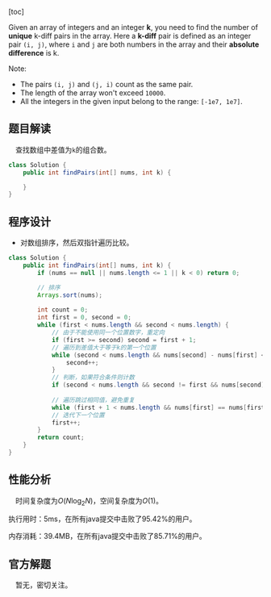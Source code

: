 [toc]

Given an array of integers and an integer **k**, you need to find the number of **unique** k-diff pairs in the array. Here a **k-diff** pair is defined as an integer pair `(i, j)`, where `i` and `j` are both numbers in the array and their **absolute difference** is k.



Note:

* The pairs `(i, j)` and `(j, i)` count as the same pair.
* The length of the array won't exceed `10000`.
* All the integers in the given input belong to the range: `[-1e7, 1e7]`.



## 题目解读

&emsp;查找数组中差值为`k`的组合数。

```java
class Solution {
    public int findPairs(int[] nums, int k) {

    }
}
```

## 程序设计

* 对数组排序，然后双指针遍历比较。

```java
class Solution {
    public int findPairs(int[] nums, int k) {
        if (nums == null || nums.length <= 1 || k < 0) return 0;

        // 排序
        Arrays.sort(nums);
        
        int count = 0;
        int first = 0, second = 0;
        while (first < nums.length && second < nums.length) {
            // 由于不能使用同一个位置数字，重定向
            if (first >= second) second = first + 1;
            // 遍历到差值大于等于k的第一个位置
            while (second < nums.length && nums[second] - nums[first] < k) {
                second++;
            }
            // 判断，如果符合条件则计数
            if (second < nums.length && second != first && nums[second] - nums[first] == k) count++;
            
            // 遍历跳过相同值，避免重复
            while (first + 1 < nums.length && nums[first] == nums[first + 1]) first++;
            // 迭代下一个位置
            first++;
        }
        return count;
    }
}
```

## 性能分析

&emsp;时间复杂度为$O(N\log_2N)$，空间复杂度为$O(1)$。

执行用时：5ms，在所有java提交中击败了95.42%的用户。

内存消耗：39.4MB，在所有java提交中击败了85.71%的用户。

## 官方解题

&emsp;暂无，密切关注。